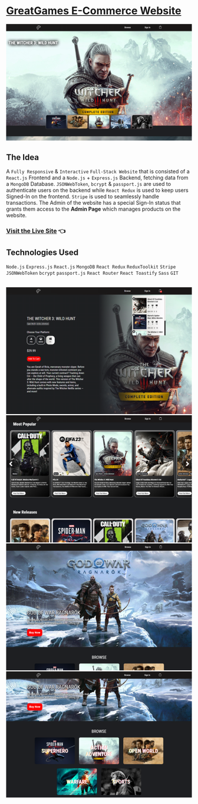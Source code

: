 # [GreatGames E-Commerce Website](https://better-lamb-dungarees.cyclic.app/)

<img src="./screenshots/image-slider.PNG">

<br>

## The Idea
A `Fully Responsive` & `Interactive` `Full-Stack Website` that is consisted of a `React.js` Frontend and a `Node.js` + `Express.js` Backend, fetching data from a `MongoDB` Database. `JSONWebToken`, `bcrypt` & `passport.js` are used to authenticate users on the backend while `React Redux` is used to keep users Signed-In on the frontend. `Stripe` is used to seamlessly handle transactions. The Admin of the website has a special Sign-In status that grants them access to the **Admin Page** which manages products on the website.

### [Visit the Live Site](https://better-lamb-dungarees.cyclic.app/) 👈

## Technologies Used
`Node.js` `Express.js` `React.js` `MongoDB` `React Redux` `ReduxToolkit` `Stripe` `JSONWebToken` `bcrypt` `passport.js` `React Router` `React Toastify` `Sass` `GIT`

<br>

<img src="./screenshots/product-page-n-cart.PNG">
<img src="./screenshots/carousels.PNG">
<img src="./screenshots/home-image.PNG">
<img src="./screenshots/home-categories.PNG">
